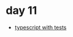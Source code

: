 # day 11

- [typescript with tests](https://duncanlew.medium.com/unit-testing-typescript-with-jest-part-one-f39d2392d0f4)
